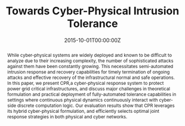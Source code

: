 ---
title: "Towards Cyber-Physical Intrusion Tolerance"
authors:
- Shamina Hossain
- admin
- Kate Davis
- Saman Zonouz

date: "2015-10-01T00:00:00Z"
doi: ""

# Schedule page publish date (NOT publication's date).
publishDate: "2015-10-01T00:00:00Z"

# Publication type.
# Legend: 0 = Uncategorized; 1 = Conference paper; 2 = Journal article;
# 3 = Preprint / Working Paper; 4 = Report; 5 = Book; 6 = Book section;
# 7 = Thesis; 8 = Patent
publication_types: ["1"]

# Publication name and optional abbreviated publication name.
publication: In *2015 IEEE International Conference on Smart Grid Communications (SmartGridComm)*
publication_short: In *SmartGridComm*

abstract: While cyber-physical systems are widely deployed and known to be difficult to analyze due to their increasing complexity, the number of sophisticated attacks against them have been constantly growing. This necessitates semi-automated intrusion response and recovery capabilities for timely termination of ongoing attacks and effective recovery of the infrastructural normal and safe operations. In this paper, we present CPR,a cyber-physical response system to protect power grid critical infrastructures, and discuss major challenges in theoretical formulation and practical deployment of fully-automated tolerance capabilities in settings where continuous physical dynamics continuously interact with cyber-side discrete computation logic. Our evaluation results show that CPR leverages its hybrid cyber-physical formulation, and efficiently selects optimal joint response strategies in both physical and cyber networks.

tags: []

# Display this page in the Featured widget?
featured: false

# Custom links (uncomment lines below)
# links:
# - name: Custom Link
#   url: http://example.org

url_pdf: ''
url_code: ''
url_dataset: ''
url_poster: ''
url_project: ''
url_slides: ''
url_source: ''
url_video: ''

# Associated Projects (optional).
#   Associate this publication with one or more of your projects.
#   Simply enter your project's folder or file name without extension.
#   E.g. `internal-project` references `content/project/internal-project/index.md`.
#   Otherwise, set `projects: []`.
projects:
- Cyber-Physical Security


---